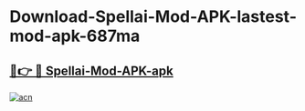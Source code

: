 # Download-Spellai-Mod-APK-lastest-mod-apk-687ma

<h2><a href="https://apkcomod.com?title=Spellai-Mod-APK">🔗👉 🔴 Spellai-Mod-APK-apk </a></h2>

[![acn](https://github.com/user-attachments/assets/0f9c940e-d8b0-45ae-aac7-cd30a18b3e1c)](https://apkcomod.com?title=Spellai-Mod-APK)
